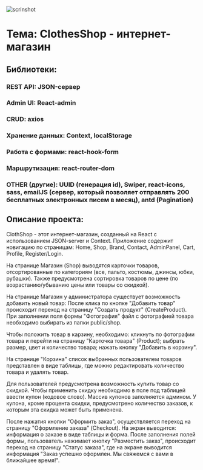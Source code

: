 ![scrinshot](https://github.com/Natali0258/ClothShop/blob/master/src/images/ClothesShopColage.png)

# Тема: ClothesShop - интернет-магазин

## Библиотеки:
### REST API: JSON-сервер
### Admin UI: React-admin
### CRUD: axios
### Хранение данных: Context, localStorage
### Работа с формами: react-hook-form
### Маршрутизация: react-router-dom
### OTHER (другие): UUID (генерация id), Swiper, react-icons, sass, emailJS (сервер, который позволяет отправлять 200 бесплатных электронных писем в месяц), antd (Pagination)

## Описание проекта: 
ClothShop - этот интернет-магазин, созданный на React с использованием JSON-server и Context. 
Приложение содержит новигацию по страницам: Home, Shop, Brand, Contact, AdminPanel, Cart, Profile, Register/Login.

На странице Магазин (Shop) выводятся карточки товаров, отсортированные по категориям (все, пальто, костюмы, джинсы, юбки, рубашки). Также предусмотрена сортировка товаров по цене (по возрастанию/убыванию цены или товары со скидкой).

На странице Магазин у администратора существует возможность добавить новый товар: После клика по кнопке "Добавить товар" происходит переход на страницу "Создать продукт" (CreateProduct). При заполнении поля формы "Фотография" файл с фотографией товара необходимо выбирать из папки public/shop.

Чтобы положить товар в карзину, необходимо: кликнуть по фотографии товара и перейти на страницу "Карточка товара" (Product); выбрать размер, цвет и количество товара; нажать кнопку "Добавить в корзину".

На странице "Корзина" список выбранных пользователем товаров представлен в виде таблицы, где можно редактировать количество товара и удалять товар. 

Для пользователей предусмотрена возможность купить товар со скидкой. Чтобы применить скидку необходимо в поле под таблицей ввести купон (кодовое слово). Массив купонов заполняется админом. У купона, кроме процента скидки, предусмотрено количество заказов, к которым эта скидка может быть применена.

После нажатия кнопки "Оформить заказ", осуществляется переход на страницу "Оформление заказа" (Checkout). На экран выводится: информация о заказе в виде таблицы и форма. После заполнения полей формы, пользователь нажимает кнопку "Разместить заказ", происходит переход на страницу "Статус заказа", где на экране выводится информация "Заказ успешно оформлен. Мы свяжемся с вами в ближайшее время!". 
